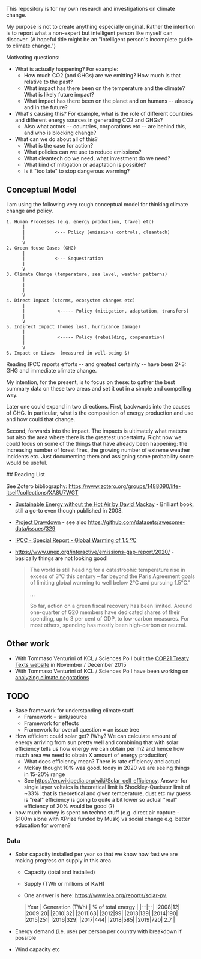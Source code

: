 This repository is for my own research and investigations on climate change.

My purpose is not to create anything especially original. Rather the intention
is to report what a non-expert but intelligent person like myself can discover.
(A hopeful title might be an "intelligent person's incomplete guide to climate
change.")

Motivating questions:

* What is actually happening? For example:
  * How much CO2 (and GHGs) are we emitting? How much is that relative to the past?
  * What impact has there been on the temperature and the climate? What is likely future impact?
  * What impact has there been on the planet and on humans -- already and in the future?
* What's causing this? For example, what is the role of different countries and different energy sources in generating CO2 and GHGs?
  * Also what actors -- countries, corporations etc -- are behind this, and who is blocking change?
* What can we do about all of this?
  * What is the case for action?
  * What policies can we use to reduce emissions?
  * What cleantech do we need, what investment do we need?
  * What kind of mitigation or adaptation is possible?
  * Is it "too late" to stop dangerous warming?
  

## Conceptual Model

I am using the following very rough conceptual model for thinking climate change and policy.


```
1. Human Processes (e.g. energy production, travel etc)
      |
      |           <--- Policy (emissions controls, cleantech)
      |
      V
2. Green House Gases (GHG)
      |
      |           <--- Sequestration
      |
      V
3. Climate Change (temperature, sea level, weather patterns)
      |
      |
      |
      V
4. Direct Impact (storms, ecosystem changes etc)
      |
      |            <----- Policy (mitigation, adaptation, transfers)
      |
      V
5. Indirect Impact (homes lost, hurricance damage)
      |
      |            <----- Policy (rebuilding, compensation)
      |
      V
6. Impact on Lives  (measured in well-being $)
```

Reading IPCC reports efforts -- and greatest certainty -- have been 2+3: GHG and immediate climate change.

My intention, for the present, is to focus on these: to gather the best summary data on these two areas and set it out in a simple and compelling way.

Later one could expand in two directions. First, backwards into the causes of GHG. In particular, what is the composition of energy production and use and how could that change. 

Second, forwards into the impact. The impacts is ultimately what matters but also the area where there is the greatest uncertainty. Right now we could focus on some of the things that have already been happening: the increasing number of forest fires, the growing number of extreme weather incidents etc. Just documenting them and assigning some probability score would be useful.

## Reading List

See Zotero bibliography: https://www.zotero.org/groups/1488090/life-itself/collections/XA8U7WGT

* [Sustainable Energy without the Hot Air by David Mackay](/sewtha/) - Brilliant book, still a go-to even though published in 2008.
* [Project Drawdown](https://projectdrawdown.org/) - see also https://github.com/datasets/awesome-data/issues/329
* [IPCC - Special Report - Global Warming of 1.5 ºC](https://www.ipcc.ch/sr15/)
* https://www.unep.org/interactive/emissions-gap-report/2020/ - basically things are not looking good!

  > The world is still heading for a catastrophic temperature rise in excess of 3°C this century – far beyond the Paris Agreement goals of limiting global warming to well below 2°C and pursuing 1.5°C."
  >
  > ...
  >
  > So far, action on a green fiscal recovery has been limited. Around one-quarter of G20 members have dedicated shares of their spending, up to 3 per cent of GDP, to low-carbon measures. For most others, spending has mostly been high-carbon or neutral.


## Other work

* With Tommaso Venturini of KCL / Sciences Po I built the [COP21 Treaty Texts website][cop21] in November / December 2015
* With Tommaso Venturini of KCL / Sciences Po I have been working on [analyzing climate negotations][climate-talks]

[cop21]: http://cop21.okfnlabs.org/
[climate-talks]: https://github.com/rgrp/climate-negotiations


## TODO

* Base framework for understanding climate stuff.
  * Framework = sink/source
  * Framework for effects
  * Framework for overall question = an issue tree 
* How efficient could solar get? (Why? We can calculate amount of energy arriving from sun pretty well and combining that with solar efficiency tells us how energy we can obtain per m2 and hence how much area we need to obtain X amount of energy production)
  * What does efficiency mean? There is rate efficiency and actual 
  * McKay thought 10% was good. today in 2020 we are seeing things in 15-20% range
  * See https://en.wikipedia.org/wiki/Solar_cell_efficiency. Answer for single layer voltaics is theoretical limit is Shockley-Queiseer limit of ~33%. that is theoretical and given temperature, dust etc my guess is "real" efficiency is going to quite a bit lower so actual "real" efficiency of 20% would be good (?)
* how much money is spent on techno stuff (e.g. direct air capture - $100m alone with XPrize funded by Musk) vs social change e.g. better education for women?

### Data

* Solar capacity installed per year so that we know how fast we are making progress on supply in this area
  * Capacity (total and installed)
  * Supply (TWh or millions of KwH)
  * One answer is here: https://www.iea.org/reports/solar-pv.

    | Year | Generation (TWh) | % of total energy |
    |--|--|
    |2008|12|
    |2009|20|
    |2010|32|
    |2011|63|
    |2012|99|
    |2013|139|
    |2014|190|
    |2015|251|
    |2016|329|
    |2017|444|
    |2018|585|
    |2019|720| 2.7 |

* Energy demand (i.e. use) per person per country with breakdown if possible
* Wind capacity etc
